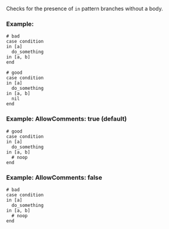 Checks for the presence of `in` pattern branches without a body.

### Example:

    # bad
    case condition
    in [a]
      do_something
    in [a, b]
    end

    # good
    case condition
    in [a]
      do_something
    in [a, b]
      nil
    end

### Example: AllowComments: true (default)

    # good
    case condition
    in [a]
      do_something
    in [a, b]
      # noop
    end

### Example: AllowComments: false

    # bad
    case condition
    in [a]
      do_something
    in [a, b]
      # noop
    end
